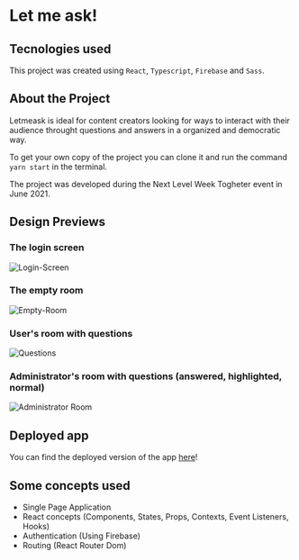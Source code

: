 # Let me ask!

## Tecnologies used
This project was created using `React`, `Typescript`, `Firebase` and `Sass`.

## About the Project
Letmeask is ideal for content creators looking for ways to interact with their audience throught questions and answers 
in a organized and democratic way.

To get your own copy of the project you can clone it and run the command `yarn start` in the terminal.

The project was developed during the Next Level Week Togheter event in June 2021.

## Design Previews

### The login screen

![Login-Screen](https://user-images.githubusercontent.com/78330601/123564047-376ab500-d78e-11eb-94a5-9a79ad54924c.PNG)

### The empty room

![Empty-Room](https://user-images.githubusercontent.com/78330601/123564059-4487a400-d78e-11eb-802f-0e977837460e.PNG)

### User's room with questions

![Questions](https://user-images.githubusercontent.com/78330601/123564058-4487a400-d78e-11eb-9010-7231897c6967.PNG)

### Administrator's room with questions (answered, highlighted, normal)

![Administrator Room](https://user-images.githubusercontent.com/78330601/123564057-43ef0d80-d78e-11eb-8cf3-e9cf58978a0a.PNG)

## Deployed app

You can find the deployed version of the app [here](https://letmeask-b1be5.web.app)!

## Some concepts used

- Single Page Application
- React concepts (Components, States, Props, Contexts, Event Listeners, Hooks)
- Authentication (Using Firebase)
- Routing (React Router Dom)
